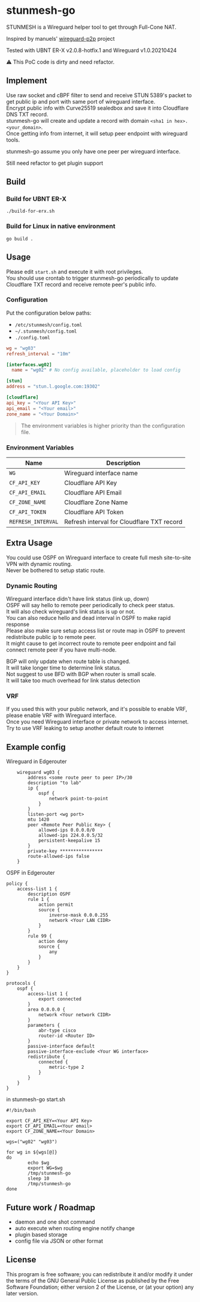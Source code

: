 # stunmesh-go
STUNMESH is a Wireguard helper tool to get through Full-Cone NAT.

Inspired by manuels' [wireguard-p2p](https://github.com/manuels/wireguard-p2p) project

Tested with UBNT ER-X v2.0.8-hotfix.1 and Wireguard v1.0.20210424

:warning: This PoC code is dirty and need refactor.

## Implement
Use raw socket and cBPF filter to send and receive STUN 5389's packet to get public ip and port with same port of wireguard interface.<br />
Encrypt public info with Curve25519 sealedbox and save it into Cloudflare DNS TXT record.<br />
stunmesh-go will create and update a record with domain `<sha1 in hex>.<your_domain>`.<br />
Once getting info from internet, it will setup peer endpoint with wireguard tools.<br />

stunmesh-go assume you only have one peer per wireguard interface.

Still need refactor to get plugin support

## Build

### Build for UBNT ER-X
```
./build-for-erx.sh
```

### Build for Linux in native environment
```
go build .
```

## Usage
Please edit `start.sh` and execute it with root privileges.<br />
You should use crontab to trigger stunmesh-go periodically to update Cloudflare TXT record and receive remote peer's public info. <br />

### Configuration

Put the configuration below paths:

* `/etc/stunmesh/config.toml`
* `~/.stunmesh/config.toml`
* `./config.toml`

```toml
wg = "wg03"
refresh_interval = "10m"

[interfaces.wg02]
  name = "wg02" # No config available, placeholder to load config

[stun]
address = "stun.l.google.com:19302"

[cloudflare]
api_key = "<Your API Key>"
api_email = "<Your email>"
zone_name = "<Your Domain>"
```

> The environment variables is higher priority than the configuration file.

### Environment Variables

| Name               | Description                                |
|--------------------|--------------------------------------------|
| `WG`               | Wireguard interface name                   |
| `CF_API_KEY`       | Cloudflare API Key                         |
| `CF_API_EMAIL`     | Cloudflare API Email                       |
| `CF_ZONE_NAME`     | Cloudflare Zone Name                       |
| `CF_API_TOKEN`     | Cloudflare API Token                       |
| `REFRESH_INTERVAL` | Refresh interval for Cloudflare TXT record |

## Extra Usage
You could use OSPF on Wireguard interface to create full mesh site-to-site VPN with dynamic routing.<br />
Never be bothered to setup static route.<br />

### Dynamic Routing
Wireguard interface didn't have link status (link up, down)<br />
OSPF will say hello to remote peer periodically to check peer status.<br />
It will also check wireguard's link status is up or not.<br />
You can also reduce hello and dead interval in OSPF to make rapid response<br />
Please also make sure setup access list or route map in OSPF to prevent redistribute public ip to remote peer.<br />
It might cause to get incorrect route to remote peer endpoint and fail connect remote peer if you have multi-node.<br />

BGP will only update when route table is changed.<br />
It will take longer time to determine link status.<br />
Not suggest to use BFD with BGP when router is small scale.<br />
It will take too much overhead for link status detection<br />

### VRF
If you used this with your public network, and it's possible to enable VRF, please enable VRF with Wireguard interface.<br />
Once you need Wireguard interface or private network to access internet.<br />
Try to use VRF leaking to setup another default route to internet<br />

## Example config

Wireguard in Edgerouter
```
    wireguard wg03 {
        address <some route peer to peer IP>/30
        description "to lab"
        ip {
            ospf {
                network point-to-point
            }
        }
        listen-port <wg port>
        mtu 1420
        peer <Remote Peer Public Key> {
            allowed-ips 0.0.0.0/0
            allowed-ips 224.0.0.5/32
            persistent-keepalive 15
        }
        private-key ****************
        route-allowed-ips false
    }
```

OSPF in Edgerouter
```
policy {
    access-list 1 {
        description OSPF
        rule 1 {
            action permit
            source {
                inverse-mask 0.0.0.255
                network <Your LAN CIDR>
            }
        }
        rule 99 {
            action deny
            source {
                any
            }
        }
    }
}

protocols {
    ospf {
        access-list 1 {
            export connected
        }
        area 0.0.0.0 {
            network <Your network CIDR>
        }
        parameters {
            abr-type cisco
            router-id <Router ID>
        }
        passive-interface default
        passive-interface-exclude <Your WG interface>
        redistribute {
            connected {
                metric-type 2
            }
        }
    }
}
```

in stunmesh-go start.sh
```
#!/bin/bash

export CF_API_KEY=<Your API Key>
export CF_API_EMAIL=<Your email>
export CF_ZONE_NAME=<Your Domain>

wgs=("wg02" "wg03")

for wg in ${wgs[@]}
do
        echo $wg
        export WG=$wg
        /tmp/stunmesh-go
        sleep 10
        /tmp/stunmesh-go
done
```

## Future work / Roadmap

- daemon and one shot command
- auto execute when routing engine notify change
- plugin based storage
- config file via JSON or other format

## License
This program is free software; you can redistribute it and/or modify it under the terms of the GNU General Public License as published by the Free Software Foundation; either version 2 of the License, or (at your option) any later version.
